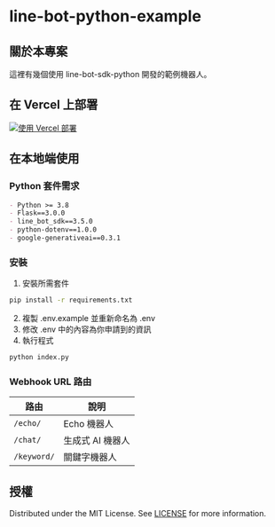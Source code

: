# line-bot-python-example

## 關於本專案

這裡有幾個使用 line-bot-sdk-python 開發的範例機器人。

## 在 Vercel 上部署

[![使用 Vercel 部署]()](https://vercel.com/new/clone?repository-url=https%3A%2F%2Fgithub.com%2Fhenry753951%2FLLM-Todos-Line-bot%2Ftree%2Fvercel&env=access_token,channel_secret)

## 在本地端使用

### Python 套件需求

```md
- Python >= 3.8
- Flask==3.0.0
- line_bot_sdk==3.5.0
- python-dotenv==1.0.0
- google-generativeai==0.3.1
```

### 安裝

1. 安裝所需套件

```sh
pip install -r requirements.txt
```

2. 複製 .env.example 並重新命名為 .env
3. 修改 .env 中的內容為你申請到的資訊
4. 執行程式

```sh
python index.py
```

### Webhook URL 路由

| 路由        | 說明             |
| ----------- | ---------------- |
| `/echo/`    | Echo 機器人      |
| `/chat/`    | 生成式 AI 機器人 |
| `/keyword/` | 關鍵字機器人     |

## 授權

Distributed under the MIT License. See [LICENSE](LICENSE) for more information.
